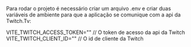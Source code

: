 Para rodar o projeto é necessário criar um arquivo .env e criar duas variáveis de ambiente para que a aplicação se comunique com a api da Twitch.Tv:

VITE_TWITCH_ACCESS_TOKEN="" // O token de acesso da api da Twitch
VITE_TWITCH_CLIENT_ID="" // O id de cliente da Twitch